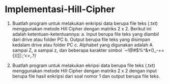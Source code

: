 # Implementasi-Hill-Cipher

1.	Buatlah program untuk melakukan enkripsi data berupa file teks (.txt) menggunakan metode Hill Cipher dengan matriks 2 x 2. Berikut ini adalah ketentuan-ketentuannya:
a.	Input berupa file teks yang diambil dari drive atau folder PC
b.	Output berupa file teks yang disimpan kedalam drive atau folder PC
c.	Alphabet yang digunakan adalah A sampai Z, a sampai z, dan beberapa karakter simbol `~!@#$%^&*()_-+={}[]|\:;’<>,.?/

2.	Buatlah program untuk melakukan ekripsi data berupa file teks (.txt) menggunakan metode Hill Cipher dengan matriks 2 x 2 dengan input berupa file hasil enkripsi dari soal nomor 1 dan output berupa file teks. 
